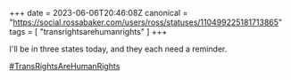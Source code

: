 +++
date = 2023-06-06T20:46:08Z
canonical = "https://social.rossabaker.com/users/ross/statuses/110499225181713865"
tags = [ "transrightsarehumanrights" ]
+++

<p>I&#39;ll be in three states today, and they each need a reminder.</p><p><a href="https://social.rossabaker.com/tags/TransRightsAreHumanRights" class="mention hashtag" rel="tag">#<span>TransRightsAreHumanRights</span></a></p>
